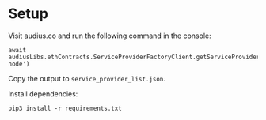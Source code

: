 # Setup

Visit audius.co and run the following command in the console:

```
await audiusLibs.ethContracts.ServiceProviderFactoryClient.getServiceProviderList('discovery-node')
```

Copy the output to `service_provider_list.json`.

Install dependencies:

```
pip3 install -r requirements.txt
```
